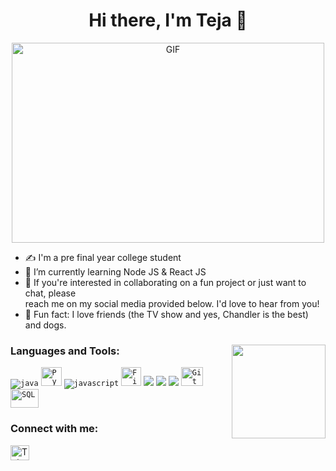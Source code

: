 
<h1 align="center">Hi there, I'm Teja 👋 </h1>

<div align="center">
  <img  alt="GIF" src="assets/tumblr_mt3lpxmL0v1r0dbsno1_500.gif" width="500" height="320" />
</div>


- ✍ I'm a pre final year college student
- :rocket: I’m currently learning Node JS & React JS 
- 💌 If you're interested in collaborating on a fun project or just want to chat, please  <br> reach me on my social media provided below. I'd love to hear from you!
- :dog: Fun fact: I love friends (the TV show and yes, Chandler is the best) and dogs.


### Languages and Tools:<img src="https://media.giphy.com/media/LmNwrBhejkK9EFP504/source.gif" width="150" height="150" align="right" />
<code><img src="https://img.icons8.com/color/30/000000/java-coffee-cup-logo.png" alt="java" /></code>
<code><img src="https://upload.wikimedia.org/wikipedia/commons/thumb/c/c3/Python-logo-notext.svg/172px-Python-logo-notext.svg.png?20220821155029" height="30" width="33" alt="Python" /></code>
<code><img src="https://img.icons8.com/color/30/000000/javascript.png" alt="javascript" /></code>
<code><img src="https://seeklogo.com/images/F/firebase-logo-402F407EE0-seeklogo.com.png" height="30" width="32" alt="Firebase" /></code>
<code><img  src="https://img.icons8.com/color/30/000000/html-5--v1.png"/></code>
<code><img src="https://img.icons8.com/color/30/000000/css3.png"/></code>
<code><img src="https://img.icons8.com/officel/30/000000/react.png"/></code>
<code><img src="https://cdn.jsdelivr.net/gh/devicons/devicon/icons/git/git-original.svg" height="30" width="35" alt="Git" /></code>
<code><img src="https://cdn.jsdelivr.net/gh/devicons/devicon/icons/mysql/mysql-original.svg" height="30" width="45" alt="SQL" /></code>



<h3 align="left">Connect with me:</h3>


<a href="mailto:tejanamala15.com"><img align="left" src="https://user-images.githubusercontent.com/5141132/50740364-7ea80880-1217-11e9-8faf-2348e31beedd.png" alt="Teja | Mail" height="24px" width="30px"/></a>
<p align="left">






